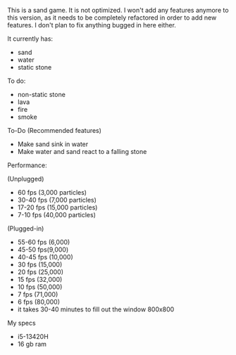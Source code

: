 This is a sand game. It is not optimized. I won't add any features anymore to this version, as it needs to be completely refactored in order to add new features.
I don't plan to fix anything bugged in here either.

It currently has: 
- sand
- water
- static stone

To do:
- non-static stone
- lava
- fire
- smoke

To-Do (Recommended features)
- Make sand sink in water
- Make water and sand react to a falling stone 

Performance:

(Unplugged)
- 60 fps (3,000 particles)
- 30-40 fps (7,000 particles)
- 17-20 fps (15,000 particles)
- 7-10 fps (40,000 particles)

(Plugged-in) 
- 55-60 fps (6,000)
- 45-50 fps(9,000)
- 40-45 fps (10,000)
- 30 fps (15,000)
- 20 fps (25,000)
- 15 fps (32,000)
- 10 fps (50,000)
- 7 fps (71,000)
- 6 fps (80,000)
- it takes 30-40 minutes to fill out the window 800x800

My specs 
- i5-13420H
- 16 gb ram